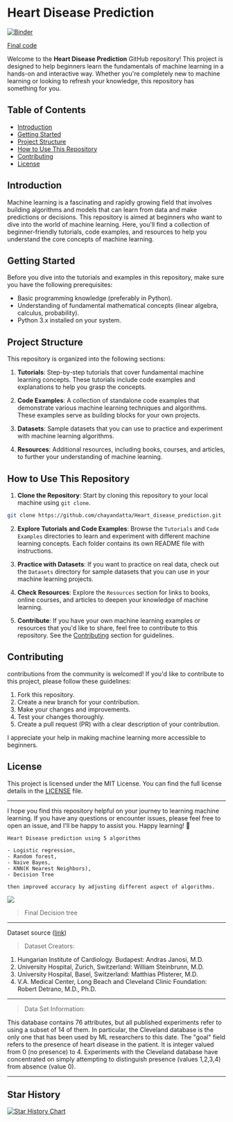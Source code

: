 # Heart Disease Prediction 
[![Binder](https://mybinder.org/badge_logo.svg)](https://mybinder.org/v2/gh/chayandatta/Heart_disease_prediction/master)

[Final code](https://github.com/chayandatta/Heart_disease_prediction/blob/master/heart_Disease.ipynb)

Welcome to the **Heart Disease Prediction** GitHub repository! This project is designed to help beginners learn the fundamentals of machine learning in a hands-on and interactive way. Whether you're completely new to machine learning or looking to refresh your knowledge, this repository has something for you.

## Table of Contents

- [Introduction](#introduction)
- [Getting Started](#getting-started)
- [Project Structure](#project-structure)
- [How to Use This Repository](#how-to-use-this-repository)
- [Contributing](#contributing)
- [License](#license)

## Introduction

Machine learning is a fascinating and rapidly growing field that involves building algorithms and models that can learn from data and make predictions or decisions. This repository is aimed at beginners who want to dive into the world of machine learning. Here, you'll find a collection of beginner-friendly tutorials, code examples, and resources to help you understand the core concepts of machine learning.

## Getting Started

Before you dive into the tutorials and examples in this repository, make sure you have the following prerequisites:

- Basic programming knowledge (preferably in Python).
- Understanding of fundamental mathematical concepts (linear algebra, calculus, probability).
- Python 3.x installed on your system.

## Project Structure

This repository is organized into the following sections:

1. **Tutorials**: Step-by-step tutorials that cover fundamental machine learning concepts. These tutorials include code examples and explanations to help you grasp the concepts.

2. **Code Examples**: A collection of standalone code examples that demonstrate various machine learning techniques and algorithms. These examples serve as building blocks for your own projects.

3. **Datasets**: Sample datasets that you can use to practice and experiment with machine learning algorithms.

4. **Resources**: Additional resources, including books, courses, and articles, to further your understanding of machine learning.

## How to Use This Repository

1. **Clone the Repository**: Start by cloning this repository to your local machine using `git clone`.

```bash
git clone https://github.com/chayandatta/Heart_disease_prediction.git
```

2. **Explore Tutorials and Code Examples**: Browse the `Tutorials` and `Code Examples` directories to learn and experiment with different machine learning concepts. Each folder contains its own README file with instructions.

3. **Practice with Datasets**: If you want to practice on real data, check out the `Datasets` directory for sample datasets that you can use in your machine learning projects.

4. **Check Resources**: Explore the `Resources` section for links to books, online courses, and articles to deepen your knowledge of machine learning.

5. **Contribute**: If you have your own machine learning examples or resources that you'd like to share, feel free to contribute to this repository. See the [Contributing](#contributing) section for guidelines.

## Contributing

contributions from the community is welcomed! If you'd like to contribute to this project, please follow these guidelines:

1. Fork this repository.
2. Create a new branch for your contribution.
3. Make your changes and improvements.
4. Test your changes thoroughly.
5. Create a pull request (PR) with a clear description of your contribution.

I appreciate your help in making machine learning more accessible to beginners.

## License

This project is licensed under the MIT License. You can find the full license details in the [LICENSE](LICENSE) file.

---

I hope you find this repository helpful on your journey to learning machine learning. If you have any questions or encounter issues, please feel free to open an issue, and I'll be happy to assist you. Happy learning! 🚀

```
Heart Disease prediction using 5 algorithms

- Logistic regression,
- Random forest,
- Naive Bayes,
- KNN(K Nearest Neighbors),
- Decision Tree

then improved accuracy by adjusting different aspect of algorithms.

```

![](https://raw.githubusercontent.com/chayandatta/Heart_disease_prediction/master/download.png) 

> Final Decision tree


---


Dataset source ([link](https://archive.ics.uci.edu/ml/datasets/Heart+Disease))
> Dataset Creators: 

1. Hungarian Institute of Cardiology. Budapest: Andras Janosi, M.D. 
2. University Hospital, Zurich, Switzerland: William Steinbrunn, M.D. 
3. University Hospital, Basel, Switzerland: Matthias Pfisterer, M.D. 
4. V.A. Medical Center, Long Beach and Cleveland Clinic Foundation: Robert Detrano, M.D., Ph.D. 

---


> Data Set Information:

This database contains 76 attributes, but all published experiments refer to using a subset of 14 of them. In particular, the Cleveland database is the only one that has been used by ML researchers to 
this date. The "goal" field refers to the presence of heart disease in the patient. It is integer valued from 0 (no presence) to 4. Experiments with the Cleveland database have concentrated on simply attempting to distinguish presence (values 1,2,3,4) from absence (value 0). 

---

## Star History

[![Star History Chart](https://api.star-history.com/svg?repos=chayandatta/Heart_disease_prediction&type=Date)](https://star-history.com/#chayandatta/Heart_disease_prediction&Date)
